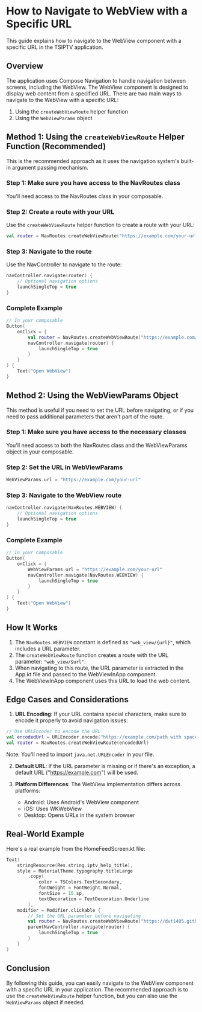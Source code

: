 # How to Navigate to WebView with a Specific URL

This guide explains how to navigate to the WebView component with a specific URL in the TSIPTV application.

## Overview

The application uses Compose Navigation to handle navigation between screens, including the WebView. The WebView component is designed to display web content from a specified URL. There are two main ways to navigate to the WebView with a specific URL:

1. Using the `createWebViewRoute` helper function
2. Using the `WebViewParams` object

## Method 1: Using the `createWebViewRoute` Helper Function (Recommended)

This is the recommended approach as it uses the navigation system's built-in argument passing mechanism.

### Step 1: Make sure you have access to the NavRoutes class

You'll need access to the NavRoutes class in your composable.

### Step 2: Create a route with your URL

Use the `createWebViewRoute` helper function to create a route with your URL:

```kotlin
val router = NavRoutes.createWebViewRoute("https://example.com/your-url")
```

### Step 3: Navigate to the route

Use the NavController to navigate to the route:

```kotlin
navController.navigate(router) {
    // Optional navigation options
    launchSingleTop = true
}
```

### Complete Example

```kotlin
// In your composable
Button(
    onClick = {
        val router = NavRoutes.createWebViewRoute("https://example.com/your-url")
        navController.navigate(router) {
            launchSingleTop = true
        }
    }
) {
    Text("Open WebView")
}
```

## Method 2: Using the WebViewParams Object

This method is useful if you need to set the URL before navigating, or if you need to pass additional parameters that aren't part of the route.

### Step 1: Make sure you have access to the necessary classes

You'll need access to both the NavRoutes class and the WebViewParams object in your composable.

### Step 2: Set the URL in WebViewParams

```kotlin
WebViewParams.url = "https://example.com/your-url"
```

### Step 3: Navigate to the WebView route

```kotlin
navController.navigate(NavRoutes.WEBVIEW) {
    // Optional navigation options
    launchSingleTop = true
}
```

### Complete Example

```kotlin
// In your composable
Button(
    onClick = {
        WebViewParams.url = "https://example.com/your-url"
        navController.navigate(NavRoutes.WEBVIEW) {
            launchSingleTop = true
        }
    }
) {
    Text("Open WebView")
}
```

## How It Works

1. The `NavRoutes.WEBVIEW` constant is defined as `"web_view/{url}"`, which includes a URL parameter.
2. The `createWebViewRoute` function creates a route with the URL parameter: `"web_view/$url"`.
3. When navigating to this route, the URL parameter is extracted in the App.kt file and passed to the WebViewInApp component.
4. The WebViewInApp component uses this URL to load the web content.

## Edge Cases and Considerations

1. **URL Encoding**: If your URL contains special characters, make sure to encode it properly to avoid navigation issues:

```kotlin
// Use URLEncoder to encode the URL
val encodedUrl = URLEncoder.encode("https://example.com/path with spaces", "UTF-8")
val router = NavRoutes.createWebViewRoute(encodedUrl)
```

Note: You'll need to import `java.net.URLEncoder` in your file.

2. **Default URL**: If the URL parameter is missing or if there's an exception, a default URL ("https://example.com") will be used.

3. **Platform Differences**: The WebView implementation differs across platforms:
   - Android: Uses Android's WebView component
   - iOS: Uses WKWebView
   - Desktop: Opens URLs in the system browser

## Real-World Example

Here's a real example from the HomeFeedScreen.kt file:

```kotlin
Text(
    stringResource(Res.string.iptv_help_title),
    style = MaterialTheme.typography.titleLarge
        .copy(
            color = TSColors.TextSecondary,
            fontWeight = FontWeight.Normal,
            fontSize = 15.sp,
            textDecoration = TextDecoration.Underline
        ),
    modifier = Modifier.clickable {
        // Set the URL parameter before navigating
        val router = NavRoutes.createWebViewRoute("https://dvt1405.github.io/iMediaReleasePages/")
        parentNavController.navigate(router) {
            launchSingleTop = true
        }
    }
)
```

## Conclusion

By following this guide, you can easily navigate to the WebView component with a specific URL in your application. The recommended approach is to use the `createWebViewRoute` helper function, but you can also use the `WebViewParams` object if needed.

